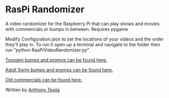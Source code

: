 # RasPi Randomizer
A video randomizer for the Raspberry Pi that can play shows and movies with commercials or bumps in between.
Requires pygame

Modify Configuration.json to set the locations of your videos and the order they'll play in. To run it open up a terminal and navigate to the folder then run "python RasPiVideoRandomizer.py".

[Toonami bumps and promos can be found here.](http://toonamiarsenal.com/)

[Adult Swim bumps and promos can be found here.](http://asfdotcom.net/)

[Old commercials can be found here.](http://www.retrojunk.com/)

Written by [Anthony Tesija](http://www.anthonytesija.com)
